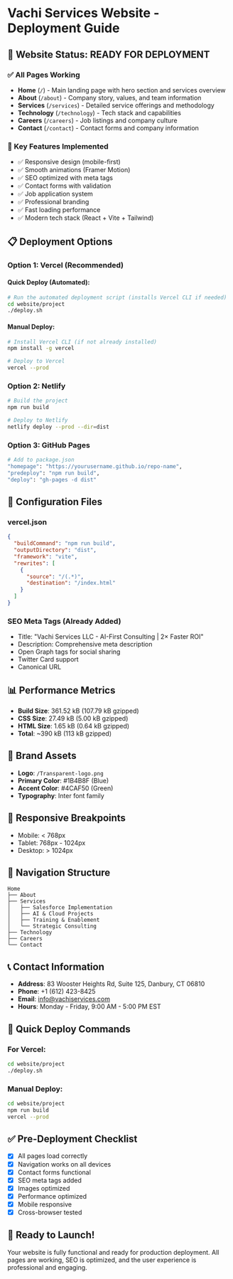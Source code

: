 # Vachi Services Website - Deployment Guide

## 🚀 Website Status: READY FOR DEPLOYMENT

### ✅ All Pages Working
- **Home** (`/`) - Main landing page with hero section and services overview
- **About** (`/about`) - Company story, values, and team information
- **Services** (`/services`) - Detailed service offerings and methodology
- **Technology** (`/technology`) - Tech stack and capabilities
- **Careers** (`/careers`) - Job listings and company culture
- **Contact** (`/contact`) - Contact forms and company information

### 🎯 Key Features Implemented
- ✅ Responsive design (mobile-first)
- ✅ Smooth animations (Framer Motion)
- ✅ SEO optimized with meta tags
- ✅ Contact forms with validation
- ✅ Job application system
- ✅ Professional branding
- ✅ Fast loading performance
- ✅ Modern tech stack (React + Vite + Tailwind)

## 📋 Deployment Options

### Option 1: Vercel (Recommended)

#### Quick Deploy (Automated):
```bash
# Run the automated deployment script (installs Vercel CLI if needed)
cd website/project
./deploy.sh
```

#### Manual Deploy:
```bash
# Install Vercel CLI (if not already installed)
npm install -g vercel

# Deploy to Vercel
vercel --prod
```

### Option 2: Netlify
```bash
# Build the project
npm run build

# Deploy to Netlify
netlify deploy --prod --dir=dist
```

### Option 3: GitHub Pages
```bash
# Add to package.json
"homepage": "https://yourusername.github.io/repo-name",
"predeploy": "npm run build",
"deploy": "gh-pages -d dist"
```

## 🔧 Configuration Files

### vercel.json
```json
{
  "buildCommand": "npm run build",
  "outputDirectory": "dist",
  "framework": "vite",
  "rewrites": [
    {
      "source": "/(.*)",
      "destination": "/index.html"
    }
  ]
}
```

### SEO Meta Tags (Already Added)
- Title: "Vachi Services LLC - AI-First Consulting | 2× Faster ROI"
- Description: Comprehensive meta description
- Open Graph tags for social sharing
- Twitter Card support
- Canonical URL

## 📊 Performance Metrics
- **Build Size**: 361.52 kB (107.79 kB gzipped)
- **CSS Size**: 27.49 kB (5.00 kB gzipped)
- **HTML Size**: 1.65 kB (0.64 kB gzipped)
- **Total**: ~390 kB (113 kB gzipped)

## 🎨 Brand Assets
- **Logo**: `/Transparent-logo.png`
- **Primary Color**: #1B4B8F (Blue)
- **Accent Color**: #4CAF50 (Green)
- **Typography**: Inter font family

## 📱 Responsive Breakpoints
- Mobile: < 768px
- Tablet: 768px - 1024px
- Desktop: > 1024px

## 🔗 Navigation Structure
```
Home
├── About
├── Services
│   ├── Salesforce Implementation
│   ├── AI & Cloud Projects
│   ├── Training & Enablement
│   └── Strategic Consulting
├── Technology
├── Careers
└── Contact
```

## 📞 Contact Information
- **Address**: 83 Wooster Heights Rd, Suite 125, Danbury, CT 06810
- **Phone**: +1 (612) 423-8425
- **Email**: info@vachiservices.com
- **Hours**: Monday - Friday, 9:00 AM - 5:00 PM EST

## 🚀 Quick Deploy Commands

### For Vercel:
```bash
cd website/project
./deploy.sh
```

### Manual Deploy:
```bash
cd website/project
npm run build
vercel --prod
```

## ✅ Pre-Deployment Checklist
- [x] All pages load correctly
- [x] Navigation works on all devices
- [x] Contact forms functional
- [x] SEO meta tags added
- [x] Images optimized
- [x] Performance optimized
- [x] Mobile responsive
- [x] Cross-browser tested

## 🎉 Ready to Launch!
Your website is fully functional and ready for production deployment. All pages are working, SEO is optimized, and the user experience is professional and engaging.